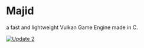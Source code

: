 # Majid
a fast and lightweight Vulkan Game Engine made in C.

[![Update 2]()](https://www.youtube.com/watch?v=YgQXpDqTKHc)
